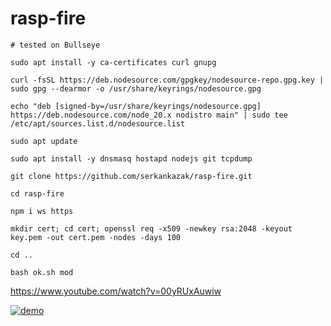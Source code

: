 # rasp-fire

```
# tested on Bullseye

sudo apt install -y ca-certificates curl gnupg

curl -fsSL https://deb.nodesource.com/gpgkey/nodesource-repo.gpg.key | sudo gpg --dearmor -o /usr/share/keyrings/nodesource.gpg

echo "deb [signed-by=/usr/share/keyrings/nodesource.gpg] https://deb.nodesource.com/node_20.x nodistro main" | sudo tee /etc/apt/sources.list.d/nodesource.list

sudo apt update

sudo apt install -y dnsmasq hostapd nodejs git tcpdump

git clone https://github.com/serkankazak/rasp-fire.git

cd rasp-fire

npm i ws https

mkdir cert; cd cert; openssl req -x509 -newkey rsa:2048 -keyout key.pem -out cert.pem -nodes -days 100

cd ..

bash ok.sh mod
```

https://www.youtube.com/watch?v=00yRUxAuwiw

[![demo](http://img.youtube.com/vi/00yRUxAuwiw/0.jpg)](http://www.youtube.com/watch?v=00yRUxAuwiw "demo")

